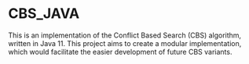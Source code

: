 # CBS_JAVA
This is an implementation of the Conflict Based Search (CBS) algorithm, written in Java 11. 
This project aims to create a modular implementation, which would facilitate the easier development of future CBS variants.
